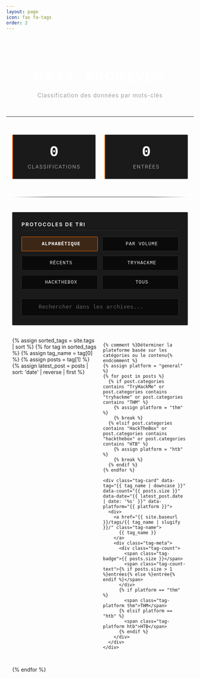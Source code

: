 ```yaml
---
layout: page
icon: fas fa-tags
order: 2
---
```


<style>
  /* Variables Mechanicus */
  :root {
    --mechanicus-orange: #ff6b00;
    --mechanicus-orange-subtle: rgba(255, 107, 0, 0.15);
    --mechanicus-orange-hover: rgba(255, 107, 0, 0.3);
    --mechanicus-black: #0a0a0a;
    --mechanicus-dark-grey: #1a1a1a;
    --mechanicus-mid-grey: #2a2a2a;
    --mechanicus-light-grey: #3a3a3a;
    --mechanicus-white: #ffffff;
    --mechanicus-text: #e8e8e8;
    --mechanicus-text-muted: #a0a0a0;
    --mechanicus-border: #2a2a2a;
  }

  .tags-header {
    text-align: center;
    margin-bottom: 3rem;
    padding: 2rem 1rem;
    border-bottom: 1px solid var(--mechanicus-border);
  }

  .tags-header h1 {
    font-size: 2.5rem;
    font-weight: 700;
    color: var(--mechanicus-white);
    margin-bottom: 0.5rem;
    text-transform: uppercase;
    letter-spacing: 3px;
    font-family: 'Courier New', monospace;
  }

  .tags-header p {
    color: var(--mechanicus-text-muted);
    font-size: 0.95rem;
    letter-spacing: 1px;
  }

  .stats-container {
    display: grid;
    grid-template-columns: repeat(auto-fit, minmax(180px, 1fr));
    gap: 1.5rem;
    margin-bottom: 3rem;
    max-width: 600px;
    margin-left: auto;
    margin-right: auto;
    padding: 0 1rem;
  }

  .stat-card {
    background: var(--mechanicus-dark-grey);
    border: 1px solid var(--mechanicus-border);
    border-left: 2px solid var(--mechanicus-orange);
    padding: 1.5rem;
    border-radius: 2px;
    text-align: center;
    transition: all 0.3s ease;
  }

  .stat-card:hover {
    background: var(--mechanicus-orange-subtle);
    transform: translateY(-2px);
  }

  .stat-number {
    font-size: 2.5rem;
    font-weight: 700;
    color: var(--mechanicus-white);
    font-family: 'Courier New', monospace;
    margin-bottom: 0.5rem;
  }

  .stat-label {
    color: var(--mechanicus-text-muted);
    font-size: 0.85rem;
    text-transform: uppercase;
    letter-spacing: 1.5px;
  }

  .controls-section {
    background: var(--mechanicus-dark-grey);
    border: 1px solid var(--mechanicus-border);
    border-radius: 2px;
    padding: 1.5rem;
    margin: 0 1rem 2rem 1rem;
  }

  .controls-label {
    color: var(--mechanicus-white);
    font-size: 0.85rem;
    text-transform: uppercase;
    letter-spacing: 2px;
    margin-bottom: 1rem;
    font-weight: 600;
    border-bottom: 1px solid var(--mechanicus-border);
    padding-bottom: 0.5rem;
  }

  .tags-controls {
    display: grid;
    grid-template-columns: repeat(auto-fit, minmax(140px, 1fr));
    gap: 0.75rem;
    margin-bottom: 1.5rem;
  }

  .sort-btn {
    padding: 0.7rem 1rem;
    background: var(--mechanicus-black);
    color: var(--mechanicus-text);
    border: 1px solid var(--mechanicus-border);
    border-radius: 2px;
    cursor: pointer;
    font-weight: 500;
    font-size: 0.8rem;
    text-transform: uppercase;
    letter-spacing: 1px;
    transition: all 0.25s ease;
    display: flex;
    align-items: center;
    justify-content: center;
    gap: 0.5rem;
    font-family: 'Courier New', monospace;
  }

  .sort-btn:hover {
    background: var(--mechanicus-orange-subtle);
    border-color: var(--mechanicus-orange);
    color: var(--mechanicus-white);
  }

  .sort-btn.active {
    background: var(--mechanicus-orange-subtle);
    color: var(--mechanicus-white);
    border-color: var(--mechanicus-orange);
    font-weight: 700;
  }

  .sort-btn i {
    font-size: 0.9rem;
    opacity: 0.7;
  }

  .search-container {
    position: relative;
  }

  .search-icon {
    position: absolute;
    left: 1rem;
    top: 50%;
    transform: translateY(-50%);
    color: var(--mechanicus-text-muted);
    font-size: 1rem;
    pointer-events: none;
  }

  .tag-search {
    width: 100%;
    padding: 0.85rem 1rem 0.85rem 2.8rem;
    font-size: 0.95rem;
    border: 1px solid var(--mechanicus-border);
    border-radius: 2px;
    background: var(--mechanicus-black);
    color: var(--mechanicus-white);
    font-family: 'Courier New', monospace;
    transition: all 0.3s ease;
  }

  .tag-search:focus {
    outline: none;
    border-color: var(--mechanicus-orange);
    background: var(--mechanicus-dark-grey);
    box-shadow: 0 0 0 2px var(--mechanicus-orange-subtle);
  }

  .tag-search::placeholder {
    color: var(--mechanicus-text-muted);
    opacity: 0.6;
  }

  .tags-grid {
    display: grid;
    grid-template-columns: repeat(auto-fill, minmax(220px, 1fr));
    gap: 1rem;
    margin-top: 2rem;
    padding: 0 1rem;
  }

  .tag-card {
    background: var(--mechanicus-dark-grey);
    border: 1px solid var(--mechanicus-border);
    border-left: 2px solid var(--mechanicus-orange);
    border-radius: 2px;
    padding: 1rem 1.2rem;
    transition: all 0.25s ease;
    display: flex;
    flex-direction: column;
    justify-content: space-between;
    position: relative;
    overflow: hidden;
    min-height: 90px;
  }

  .tag-card::before {
    content: '';
    position: absolute;
    top: 0;
    left: 0;
    width: 2px;
    height: 0;
    background: var(--mechanicus-orange);
    transition: height 0.3s ease;
  }

  .tag-card:hover::before {
    height: 100%;
  }

  .tag-card:hover {
    background: var(--mechanicus-orange-subtle);
    border-color: var(--mechanicus-orange);
    transform: translateX(3px);
  }

  .tag-name {
    font-size: 1.1rem;
    font-weight: 600;
    color: var(--mechanicus-white);
    margin-bottom: 0.6rem;
    text-decoration: none;
    display: block;
    font-family: 'Courier New', monospace;
    transition: color 0.25s ease;
    line-height: 1.3;
    word-break: break-word;
  }

  .tag-name:hover {
    color: var(--mechanicus-orange);
  }

  .tag-name::before {
    content: '# ';
    color: var(--mechanicus-orange);
    opacity: 0.5;
    font-weight: 400;
  }

  .tag-meta {
    display: flex;
    align-items: center;
    justify-content: space-between;
    gap: 0.5rem;
    margin-top: auto;
    flex-wrap: wrap;
  }

  .tag-count {
    display: flex;
    align-items: center;
    gap: 0.5rem;
    color: var(--mechanicus-text-muted);
    font-size: 0.8rem;
  }

  .tag-badge {
    background: var(--mechanicus-orange-subtle);
    color: var(--mechanicus-white);
    padding: 0.2rem 0.5rem;
    border-radius: 2px;
    font-size: 0.75rem;
    font-weight: 700;
    font-family: 'Courier New', monospace;
    min-width: 28px;
    text-align: center;
    border: 1px solid var(--mechanicus-orange);
  }

  .tag-count-text {
    text-transform: lowercase;
    font-size: 0.75rem;
    letter-spacing: 0.5px;
    opacity: 0.8;
  }

  .tag-platform {
    font-size: 0.7rem;
    padding: 0.2rem 0.4rem;
    background: var(--mechanicus-black);
    border: 1px solid var(--mechanicus-border);
    border-radius: 2px;
    text-transform: uppercase;
    letter-spacing: 0.5px;
    color: var(--mechanicus-text-muted);
  }

  .tag-platform.thm {
    border-color: #1db954;
    color: #1db954;
  }

  .tag-platform.htb {
    border-color: #9fef00;
    color: #9fef00;
  }

  .no-results {
    text-align: center;
    padding: 4rem 2rem;
    color: var(--mechanicus-text-muted);
  }

  .no-results i {
    font-size: 3.5rem;
    margin-bottom: 1.5rem;
    opacity: 0.2;
  }

  .no-results p {
    font-size: 1rem;
    text-transform: uppercase;
    letter-spacing: 1px;
    font-family: 'Courier New', monospace;
    color: var(--mechanicus-white);
  }

  .mechanicus-divider {
    height: 1px;
    background: linear-gradient(to right, 
      transparent, 
      var(--mechanicus-border) 20%, 
      var(--mechanicus-border) 80%, 
      transparent
    );
    margin: 2.5rem 1rem;
  }

  /* Responsive */
  @media (max-width: 1024px) {
    .tags-grid {
      grid-template-columns: repeat(auto-fill, minmax(200px, 1fr));
    }
  }

  @media (max-width: 768px) {
    .tags-header h1 {
      font-size: 2rem;
      letter-spacing: 2px;
    }

    .tags-grid {
      grid-template-columns: repeat(auto-fill, minmax(180px, 1fr));
      gap: 0.8rem;
    }

    .tag-card {
      padding: 0.9rem 1rem;
      min-height: 85px;
    }

    .tag-name {
      font-size: 1rem;
    }
    
    .tags-controls {
      grid-template-columns: repeat(2, 1fr);
    }

    .stat-number {
      font-size: 2rem;
    }

    .controls-section,
    .mechanicus-divider {
      margin-left: 0.5rem;
      margin-right: 0.5rem;
    }
  }

  @media (max-width: 580px) {
    .tags-header {
      padding: 1.5rem 0.5rem;
    }

    .tags-header h1 {
      font-size: 1.6rem;
      letter-spacing: 1px;
    }

    .tags-grid {
      grid-template-columns: 1fr;
      padding: 0 0.5rem;
    }

    .tags-controls {
      grid-template-columns: 1fr;
    }

    .stats-container {
      grid-template-columns: 1fr;
      max-width: 300px;
      padding: 0 0.5rem;
    }

    .tag-card {
      min-height: 80px;
    }

    .controls-section {
      padding: 1rem;
    }

    .sort-btn {
      padding: 0.8rem 1rem;
    }
  }

  @media (max-width: 380px) {
    .tags-header h1 {
      font-size: 1.4rem;
    }

    .tag-name {
      font-size: 0.95rem;
    }

    .tag-card {
      padding: 0.8rem;
    }

    .stat-number {
      font-size: 1.8rem;
    }
  }
</style>

<div class="tags-header">
  <h1>DATA ARCHIVES</h1>
  <p>Classification des données par mots-clés</p>
</div>

<div class="stats-container">
  <div class="stat-card">
    <div class="stat-number" id="total-tags">0</div>
    <div class="stat-label">Classifications</div>
  </div>
  <div class="stat-card">
    <div class="stat-number" id="total-posts">0</div>
    <div class="stat-label">Entrées</div>
  </div>
</div>

<div class="mechanicus-divider"></div>

<div class="controls-section">
  <div class="controls-label">PROTOCOLES DE TRI</div>
  
  <div class="tags-controls">
    <button class="sort-btn active" onclick="sortTags('alpha')" id="btn-alpha">
      <i class="fas fa-sort-alpha-down"></i>
      <span>Alphabétique</span>
    </button>
    <button class="sort-btn" onclick="sortTags('count')" id="btn-count">
      <i class="fas fa-sort-numeric-down"></i>
      <span>Par volume</span>
    </button>
    <button class="sort-btn" onclick="sortTags('recent')" id="btn-recent">
      <i class="fas fa-clock"></i>
      <span>Récents</span>
    </button>
    <button class="sort-btn" onclick="sortTags('thm')" id="btn-thm">
      <i class="fas fa-flag"></i>
      <span>TryHackMe</span>
    </button>
    <button class="sort-btn" onclick="sortTags('htb')" id="btn-htb">
      <i class="fas fa-cube"></i>
      <span>HackTheBox</span>
    </button>
    <button class="sort-btn" onclick="sortTags('all')" id="btn-all">
      <i class="fas fa-list"></i>
      <span>Tous</span>
    </button>
  </div>

  <div class="search-container">
    <i class="fas fa-search search-icon"></i>
    <input 
      type="text" 
      class="tag-search" 
      id="tag-search" 
      placeholder="Rechercher dans les archives..."
      onkeyup="filterTags()"
    >
  </div>
</div>

<div class="tags-grid" id="tags-container">
  {% assign sorted_tags = site.tags | sort %}
  {% for tag in sorted_tags %}
    {% assign tag_name = tag[0] %}
    {% assign posts = tag[1] %}
    {% assign latest_post = posts | sort: 'date' | reverse | first %}
    
    {% comment %}Déterminer la plateforme basée sur les catégories ou le contenu{% endcomment %}
    {% assign platform = "general" %}
    {% for post in posts %}
      {% if post.categories contains "TryHackMe" or post.categories contains "tryhackme" or post.categories contains "THM" %}
        {% assign platform = "thm" %}
        {% break %}
      {% elsif post.categories contains "HackTheBox" or post.categories contains "hackthebox" or post.categories contains "HTB" %}
        {% assign platform = "htb" %}
        {% break %}
      {% endif %}
    {% endfor %}
    
    <div class="tag-card" data-tag="{{ tag_name | downcase }}" data-count="{{ posts.size }}" data-date="{{ latest_post.date | date: '%s' }}" data-platform="{{ platform }}">
      <div>
        <a href="{{ site.baseurl }}/tags/{{ tag_name | slugify }}/" class="tag-name">
          {{ tag_name }}
        </a>
        <div class="tag-meta">
          <div class="tag-count">
            <span class="tag-badge">{{ posts.size }}</span>
            <span class="tag-count-text">{% if posts.size > 1 %}entrées{% else %}entrée{% endif %}</span>
          </div>
          {% if platform == "thm" %}
            <span class="tag-platform thm">THM</span>
          {% elsif platform == "htb" %}
            <span class="tag-platform htb">HTB</span>
          {% endif %}
        </div>
      </div>
    </div>
  {% endfor %}
</div>

<div class="no-results" id="no-results" style="display: none;">
  <i class="fas fa-exclamation-triangle"></i>
  <p>Aucune donnée trouvée</p>
</div>

<script src="{{ '/assets/js/tags.js' | relative_url }}"></script>